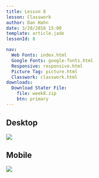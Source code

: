 ```yaml
---
title: Lesson 8
lesson: Classwork
author: Dan Hahn
date: 3/28/2018 15:00
template: article.jade
lessonId: 8

nav:
  Web Fonts: index.html
  Google Fonts: google-fonts.html
  Responsive: responsive.html
  Picture Tag: picture.html
  Classwork: classwork.html
downloads:
  Download Stater File:
    file: week8.zip
    btn: primary
---
```


## Desktop

![](images/lg.png)

## Mobile

![](images/sm.png)

<style>
img {
  max-width: 100%;
}
</style>
